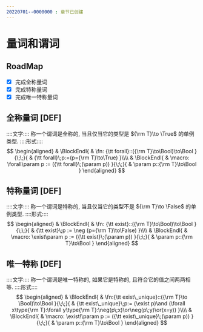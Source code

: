 ```yaml
---
20220701--0000000 : 章节已创建
---
```

# 量词和谓词
## RoadMap
- [x] 完成全称量词
- [x] 完成特称量词
- [x] 完成唯一特称量词

## 全称量词 [DEF]
::::文字::::
称一个谓词是全称的, 当且仅当它的类型是 ${\rm T}\to \True$ 的单例类型. 
::::形式::::
$$
\begin{aligned}
& \BlockEndl{
    & \fn: {\tt forall}::({\rm T}\to\Bool)\to\Bool
}{\;\;}{
    & {\tt forall}\;p:=(p={\rm T}\to\True)
}\\\\
& \BlockEndl{
    & \macro: \forall\param p := ({\tt forall}\;(\param p))
}{\;\;}{
    & \param p::{\rm T}\to\Bool
}
\end{aligned}
$$

## 特称量词 [DEF]
::::文字::::
称一个谓词是特称的, 当且仅当它的类型不是 ${\rm T}\to \False$ 的单例类型. 
::::形式::::
$$
\begin{aligned}
& \BlockEndl{
    & \fn: {\tt exist}::({\rm T}\to\Bool)\to\Bool
}{\;\;}{
    & {\tt exist}\;p := \neg (p={\rm T}\to\False)
}\\\\
& \BlockEndl{
    & \macro: \exist\param p := ({\tt exist}\;(\param p))
}{\;\;}{
    & \param p::{\rm T}\to\Bool
}
\end{aligned}
$$

## 唯一特称 [DEF]
::::文字::::
称一个谓词是唯一特称的, 如果它是特称的, 且符合它的值之间两两相等. 
::::形式::::
$$
\begin{aligned}
& \BlockEndl{
    & \fn:{\tt exist\_unique}::({\rm T}\to \Bool)\to\Bool
}{\;\;}{
    & {\tt exist\_unique}\;p:=
    (\exist p)\and
    (\forall x\type{\rm T}:\forall y\type{\rm T}:\neg(p\;x)\or\neg(p\;y)\or(x=y))
}\\\\
& \BlockEndl{
    & \macro: \exist!\param p := ({\tt exist\_unique}\;(\param p))
}{\;\;}{
    & \param p::{\rm T}\to\Bool
}
\end{aligned}
$$
